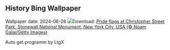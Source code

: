 ## History Bing Wallpaper
Wallpaper date: 2024-06-28
![](https://www.bing.com/th?id=OHR.ChristopherPark_EN-GB4906176732_UHD.jpg&w=1000)Download: [Pride flags at Christopher Street Park, Stonewall National Monument, New York City, USA (© Noam Galai/Getty Images)](https://www.bing.com/th?id=OHR.ChristopherPark_EN-GB4906176732_UHD.jpg)

Auto get programm by LtgX
